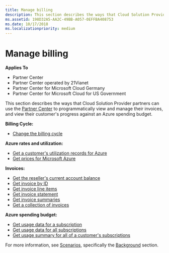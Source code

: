 ```yaml
---
title: Manage billing
description: This section describes the ways that Cloud Solution Provider partners can use the Partner Center to programmatically view and manage their invoices, and view their customer's progress against an Azure spending budget.
ms.assetid: 198D32A5-AA2C-49BB-A057-0EFFBA408753
ms.date: 10/17/2018
ms.localizationpriority: medium
---
```


# Manage billing


**Applies To**

-   Partner Center
-   Partner Center operated by 21Vianet
-   Partner Center for Microsoft Cloud Germany
-   Partner Center for Microsoft Cloud for US Government

This section describes the ways that Cloud Solution Provider partners can use the [Partner Center](index.md) to programmatically view and manage their invoices, and view their customer's progress against an Azure spending budget.

**Billing Cycle:**
- [Change the billing cycle](change-the-billing-cycle.md)

**Azure rates and utilization:**
- [Get a customer's utilization records for Azure](get-a-customer-s-utilization-record-for-azure.md)
- [Get prices for Microsoft Azure](get-prices-for-microsoft-azure.md)

**Invoices:**
- [Get the reseller's current account balance](get-the-reseller-s-current-account-balance.md)
- [Get invoice by ID](get-invoice-by-id.md)
- [Get invoice line items](get-invoiceline-items.md)
- [Get invoice statement](get-invoice-statement.md) 
- [Get invoice summaries](get-invoice-summaries.md)
- [Get a collection of invoices](get-a-collection-of-invoices.md)

**Azure spending budget:**
- [Get usage data for a subscription](get-a-subscriptions-resource-usage-information.md)
- [Get usage data for all subscriptions](https://msdn.microsoft.com/library/partnercenter/mt651644.aspx)
- [Get usage summary for all of a customer's subscriptions](get-a-customers-rated-usage-information.md)

For more information, see [Scenarios](scenarios.md), specifically the [Background](scenarios.md#background) section.

 

 




